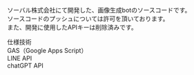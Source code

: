 ソーバル株式会社にて開発した、画像生成botのソースコードです。  
ソースコードのプッシュについては許可を頂いております。  
また、開発に使用したAPIキーは削除済みです。  

仕様技術  
GAS（Google Apps Script）  
LINE API  
chatGPT API  